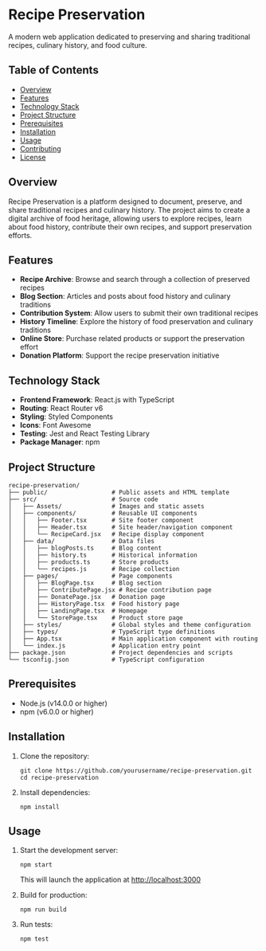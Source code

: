 # Recipe Preservation

A modern web application dedicated to preserving and sharing traditional recipes, culinary history, and food culture.

## Table of Contents
- [Overview](#overview)
- [Features](#features)
- [Technology Stack](#technology-stack)
- [Project Structure](#project-structure)
- [Prerequisites](#prerequisites)
- [Installation](#installation)
- [Usage](#usage)
- [Contributing](#contributing)
- [License](#license)

## Overview
Recipe Preservation is a platform designed to document, preserve, and share traditional recipes and culinary history. The project aims to create a digital archive of food heritage, allowing users to explore recipes, learn about food history, contribute their own recipes, and support preservation efforts.

## Features
- **Recipe Archive**: Browse and search through a collection of preserved recipes
- **Blog Section**: Articles and posts about food history and culinary traditions
- **Contribution System**: Allow users to submit their own traditional recipes
- **History Timeline**: Explore the history of food preservation and culinary traditions
- **Online Store**: Purchase related products or support the preservation effort
- **Donation Platform**: Support the recipe preservation initiative

## Technology Stack
- **Frontend Framework**: React.js with TypeScript
- **Routing**: React Router v6
- **Styling**: Styled Components
- **Icons**: Font Awesome
- **Testing**: Jest and React Testing Library
- **Package Manager**: npm

## Project Structure
```
recipe-preservation/
├── public/                  # Public assets and HTML template
├── src/                     # Source code
│   ├── Assets/              # Images and static assets
│   ├── components/          # Reusable UI components
│   │   ├── Footer.tsx       # Site footer component
│   │   ├── Header.tsx       # Site header/navigation component
│   │   └── RecipeCard.jsx   # Recipe display component
│   ├── data/                # Data files
│   │   ├── blogPosts.ts     # Blog content
│   │   ├── history.ts       # Historical information
│   │   ├── products.ts      # Store products
│   │   └── recipes.js       # Recipe collection
│   ├── pages/               # Page components
│   │   ├── BlogPage.tsx     # Blog section
│   │   ├── ContributePage.jsx # Recipe contribution page
│   │   ├── DonatePage.jsx   # Donation page
│   │   ├── HistoryPage.tsx  # Food history page
│   │   ├── LandingPage.tsx  # Homepage
│   │   └── StorePage.tsx    # Product store page
│   ├── styles/              # Global styles and theme configuration
│   ├── types/               # TypeScript type definitions
│   ├── App.tsx              # Main application component with routing
│   └── index.js             # Application entry point
├── package.json             # Project dependencies and scripts
└── tsconfig.json            # TypeScript configuration
```

## Prerequisites
- Node.js (v14.0.0 or higher)
- npm (v6.0.0 or higher)

## Installation
1. Clone the repository:
   ```
   git clone https://github.com/yourusername/recipe-preservation.git
   cd recipe-preservation
   ```

2. Install dependencies:
   ```
   npm install
   ```

## Usage
1. Start the development server:
   ```
   npm start
   ```
   This will launch the application at [http://localhost:3000](http://localhost:3000)

2. Build for production:
   ```
   npm run build
   ```

3. Run tests:
   ```
   npm test
   ```
